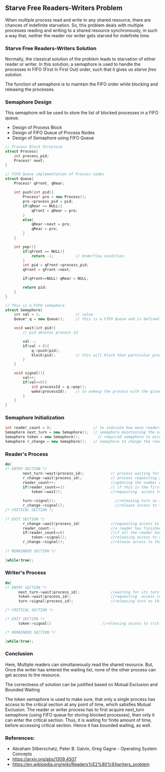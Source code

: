 ## Starve Free Readers-Writers Problem

When multiple process read and write to any shared resource, there are chances of indefinite starvation. So, this problem deals with multiple processes reading and writing to a shared resource synchronously, in such a way that, neither the reader nor writer gets starved for indefinite time.

### Starve Free Readers-Writers Solution

Normally, the classical solution of the problem leads to starvation of either reader or writer. In this solution, a semaphore is used to handle the processes in FIFO (First In First Out) order, such that it gives us *starve free solution*.

The function of semaphore is to maintain the FIFO order while blocking and releasing the processes.

### Semaphore Design

This semaphore will be used to store the list of blocked processes in a FIFO queue.
- Design of Process Block
- Design of FIFO Queue of Process Nodes
- Design of Semaphore using FIFO Queue

```cpp
// Process Block Structure
struct Process{
    int process_pid;
    Process* next;
}

// FIFO Queue implementation of Process nodes
struct Queue{
    Process* qFront, qRear;
    
    int push(int pid){  
        Process* pro = new Process();
        pro->process_pid = pid;
        if(qRear == NULL){
            qFront = qRear = pro;
        }
        else{
            qRear->next = pro;
            qRear = pro;
        }
    }

    int pop(){
        if(qFront == NULL){
            return -1;          // Underflow condition
        }
        int pid = qFront->process_pid;
        qFront = qFront->next;

        if(qFront==NULL) qRear = NULL;

        return pid;
    }
}

// This is a FIFO semaphore
struct Semaphore{
    int val = 1;                // value
    Queue* q = new Queue();     // this is a FIFO Queue and is defined above..

    void wait(int pid){
        // pid denotes process id

        val--;
        if(val < 0){
            q->push(pid);
            block(pid);         // this will block that particular process, using the system call and will be sent to waiting queue, unless the wake() is called.  
        }
    }

    void signal(){
        val++;
        if(val<=0){
            int processId = q->pop();
            wake(processId);    // to wakeup the process with the given process id
        }
    }
}
```

### Semaphore Initialization

```cpp
int reader_count = 0;                   // to indicate how many readers are executing critical section
Semaphore next_turn = new Semaphore();  // semaphore maintaining the order in which the reader and writer are requesting access to critical section
Semaphore token = new Semaphore();        // required semaphore to access the critical section
Semaphore r_change = new Semaphore();   // semaphore to change the reader_count
```

### Reader's Process

```cpp
do{
/* ENTRY SECTION */
        next_turn->wait(process_id);            // process waiting for its turn to get executed
        r_change->wait(process_id);             // process requesting access to change reader_count
        reader_count++;                         //updating the number of readers trying to access critical section 
        if(reader_count==1)                     // if this is the first reader then request access to critical section
            token->wait();                      //requesting  access to the critical section for readers
        
        turn->signal();                           //releasing turn so that the next reader or writer can take the token and can be serviced
        r_change->signal();                       //release access to the reader_count
/* CRITICAL SECTION */
       
/* EXIT SECTION */
        r_change->wait(process_id)              //requesting access to change reader_count         
        reader_count--;                         //a reader has finished executing critical section so reader_count will decrease by 1
        if(reader_count==0)                     //if all the reader have finished executing their critical section
            token->signal();                    //releasing access to critical section for next reader or writer
        r_change->signal();                     //release access to the reader_count  
       
/* REMAINDER SECTION */
       
}while(true);
```

### Writer's Process

```cpp
do{
/* ENTRY SECTION */
      next_turn->wait(process_id);              //waiting for its turn to get executed
      token->wait(process_id);                  //requesting  access to the critical section
      turn->signal(process_id);                 //releasing turn so that the next reader or writer can take the token and can be serviced

/* CRITICAL SECTION */

/* EXIT SECTION */
      token->signal()                       //releasing access to critical section for next reader or writer

/* REMAINDER SECTION */

}while(true);

```


### Conclusion

Here, Multiple readers can simultaneously read the shared resource. But, Once the writer has entered the waiting list, none of the other process can get access to the resource.

The correctness of solution can be justified based on Mutual Exclusion and Bounded Waiting

The token semaphore is used to make sure, that only a single process has access to the critical section at any point of time, which satisfies Mutual Exclusion.
The reader or writer process has to first acquire next_turn semaphore (using FIFO queue for storing blocked processes), then only it can enter the critical section. Thus, it is waiting for finite amount of time, before accessing critical section. Hence it has bounded waiting, as well.

### References:
- Abraham Silberschatz, Peter B. Galvin, Greg Gagne - Operating System Concepts
- https://arxiv.org/abs/1309.4507
- https://en.wikipedia.org/wiki/Readers%E2%80%93writers_problem
